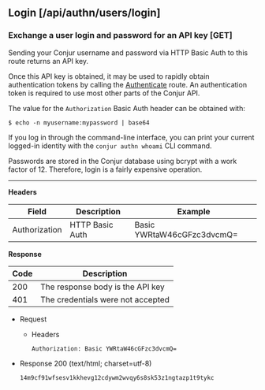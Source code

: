 ## Login [/api/authn/users/login]

### Exchange a user login and password for an API key [GET]

Sending your Conjur username and password via HTTP Basic Auth to this route returns
an API key.

Once this API key is obtained, it may be used to rapidly obtain authentication tokens by calling the
[Authenticate](http://docs.conjur.apiary.io/#reference/authentication/authenticate) route.
An authentication token is required to use most other parts of the Conjur API.

The value for the `Authorization` Basic Auth header can be obtained with:

```
$ echo -n myusername:mypassword | base64
```

If you log in through the command-line interface, you can print your current
logged-in identity with the `conjur authn whoami` CLI command.

Passwords are stored in the Conjur database using bcrypt with a work factor of 12.
Therefore, login is a fairly expensive operation.

---

**Headers**

|Field|Description|Example|
|----|------------|-------|
|Authorization|HTTP Basic Auth|Basic YWRtaW46cGFzc3dvcmQ=|

**Response**

|Code|Description|
|----|-----------|
|200|The response body is the API key|
|401|The credentials were not accepted|

+ Request
    + Headers
    
        ```
        Authorization: Basic YWRtaW46cGFzc3dvcmQ=
        ```
        
+ Response 200 (text/html; charset=utf-8)

    ```
    14m9cf91wfsesv1kkhevg12cdywm2wvqy6s8sk53z1ngtazp1t9tykc
    ```
